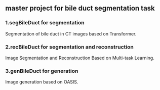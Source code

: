 ## master project for bile duct segmentation task
### 1.segBileDuct for segmentation
Segmentation of bile duct in CT images based on Transformer.
### 2.recBileDuct for segmentation and reconstruction
Image Segmentation and Reconstruction Based on Multi-task Learning.
### 3.genBileDuct for generation
Image generation based on OASIS.
